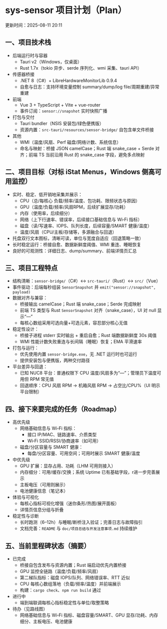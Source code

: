 # sys-sensor 项目计划（Plan）

更新时间：2025-08-11 20:11

## 一、项目技术栈

- 后端运行时与容器
  - Tauri v2（Windows，仅桌面）
  - Rust 1.7x（tokio 异步、serde 序列化、wmi 采集、tauri API）
- 传感器桥接
  - .NET 8（C#）+ LibreHardwareMonitorLib 0.9.4
  - 自愈与日志：支持环境变量控制 summary/dump/log file/周期重建/异常重建
- 前端
  - Vue 3 + TypeScript + Vite + vue-router
  - 事件订阅：`sensor://snapshot` 实时快照广播
- 打包与交付
  - Tauri bundler（NSIS 安装包/绿色便携版）
  - 资源内置：`src-tauri/resources/sensor-bridge/` 自包含单文件桥接
- 其他
  - WMI（温度/风扇、Perf 磁盘/网络计数、系统信息）
  - 命名与映射：桥接 JSON camelCase；Rust 端 snake_case + Serde 对齐；前端 TS 当前沿用 Rust 的 snake_case 字段，避免多点映射

## 二、项目目标（对标 iStat Menus，Windows 侧高可用监控）

- 实时、稳定、低开销地采集并展示：
  - CPU（总/每核心 负载/频率/温度、包功耗、限频状态与原因）
  - GPU（温度/负载/频率/风扇RPM，后续扩展显存/功耗）
  - 内存（使用率，后续细分）
  - 网络（上下行速率、错误率，后续接口基础信息与 Wi‑Fi 指标）
  - 磁盘（读/写速率、IOPS、队列长度，后续容量/SMART 健康/温度）
  - 温度/风扇（CPU/主板/存储等，多源融合与回退）
- 托盘双行文本图标，清晰可读，单位与宽度自适应（回退策略一致）
- 长时稳定运行：桥接自愈、数据新鲜度阈值、WMI 重连、睡眠恢复
- 良好的可观测性：详细日志、dump/summary、前端详情页汇总

## 三、项目工程特点

- 结构清晰：`sensor-bridge/`（C#）↔ `src-tauri/`（Rust）↔ `src/`（Vue）
- 事件驱动：后端每秒组装 `SensorSnapshot` 并 `emit("sensor://snapshot", payload)`
- 数据对齐与兼容：
  - 桥接输出 camelCase；Rust 端 snake_case；Serde 完成映射
  - 前端 TS 类型与 Rust `SensorSnapshot` 对齐（snake_case），UI 对 null 显示“—”
  - 每核心数组采用可选向量+可选元素，容忍部分核心无值
- 稳定性设计：
  - 桥接子进程 stderr 实时输出 + 重启自愈；Rust 端数据新鲜度 30s 阈值
  - WMI 性能计数失败重连与长间隔（睡眠）恢复；EMA 平滑速率
- 打包与运行：
  - 优先使用内置 `sensor-bridge.exe`，无 .NET 运行时也可运行
  - 提供安装包与便携版，两种交付路径
- 平台差异与回退：
  - 已知 NUC8 平台：普通权限下 CPU 温度/风扇多为“—”；管理员下温度可用但 RPM 常无值
  - 回退顺序：CPU 风扇 RPM → 机箱风扇 RPM → 占空比/CPU%（UI 明示平台限制）

## 四、接下来要完成的任务（Roadmap）

- 高优先级
  - 网络基础信息与 Wi‑Fi 指标：
    - 接口 IP/MAC、链路速率、介质类型
    - Wi‑Fi SSID/RSSI/协商速率（如可用）
  - 磁盘/分区容量与 SMART 健康：
    - 每盘/分区容量、可用空间；可用时展示 SMART 健康/温度
- 中优先级
  - GPU 扩展：显存占用、功耗（LHM 可用则接入）
  - 内存细分：可用/缓存/交换；系统 Uptime 已有基础字段，r进一步完善展示
  - 主板电压（可用则展示）
  - 电池健康信息（笔记本）
- 体验与可视化
  - 每核心指标可视化增强（迷你条形/热图/展开面板）
  - 详情页信息分组与折叠
- 稳定性与诊断
  - 长时跑测（6–12h）与睡眠/断桥注入验证；完善日志与故障指引
  - 文档完善：`README` 与 `doc/项目总结与开发注意事项.md` 持续维护

## 五、当前里程碑状态（摘要）

- 已完成
  - 桥接自包含发布与资源内置；Rust 端启动优先内置桥接
  - GPU 监控全链路（温度/负载/频率/风扇）
  - 第二梯队指标：磁盘 IOPS/队列、网络错误率、RTT 近似
  - CPU 每核心数组落地（负载/频率/温度）并前端展示
  - 构建：`cargo check`、`npm run build` 通过
- 进行中
  - 端到端联调每核心指标稳定性与单位/取整策略
- 待办（见路线图）
  - 网络基础信息与 Wi‑Fi 指标、磁盘容量/SMART、GPU 显存/功耗、内存细分、主板电压、电池健康
